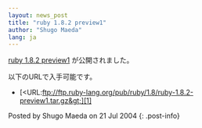 ```yaml
---
layout: news_post
title: "ruby 1.8.2 preview1"
author: "Shugo Maeda"
lang: ja
---
```


[ruby 1.8.2 preview1][1] が公開されました。

以下のURLで入手可能です。

* [&lt;URL:ftp://ftp.ruby-lang.org/pub/ruby/1.8/ruby-1.8.2-preview1.tar.gz&gt;][1]

Posted by Shugo Maeda on 21 Jul 2004
{: .post-info}



[1]: ftp://ftp.ruby-lang.org/pub/ruby/1.8/ruby-1.8.2-preview1.tar.gz 
